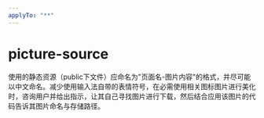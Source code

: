 ```yaml
---
applyTo: "**"
---
```

# picture-source

使用的静态资源（public下文件）应命名为"页面名-图片内容"的格式，并尽可能以中文命名。减少使用输入法自带的表情符号，在必需使用相关图标图片进行美化时，咨询用户并给出指示，让其自己寻找图片进行下载，然后结合应用该图片的代码告诉其图片命名与存储路径。